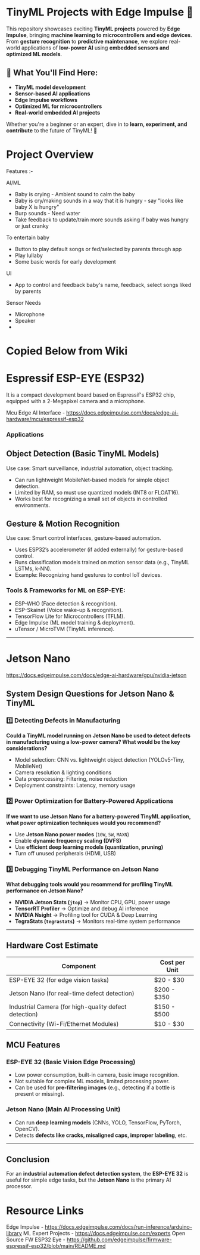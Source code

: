 # TinyML Projects with Edge Impulse 🚀  

This repository showcases exciting **TinyML projects** powered by **Edge Impulse**, bringing **machine learning to microcontrollers and edge devices**. From **gesture recognition** to **predictive maintenance**, we explore real-world applications of **low-power AI** using **embedded sensors and optimized ML models**.  

## 🌟 What You'll Find Here:
- **TinyML model development**
- **Sensor-based AI applications**
- **Edge Impulse workflows**
- **Optimized ML for microcontrollers**
- **Real-world embedded AI projects**

Whether you're a beginner or an expert, dive in to **learn, experiment, and contribute** to the future of TinyML! 🚀

# Project Overview

Features :-

AI/ML
- Baby is crying - Ambient sound to calm the baby
- Baby is cry/making sounds in a way that it is hungry - say "looks like baby X is hungry"
- Burp sounds - Need water
- Take feedback to update/train more sounds asking if baby was hungry or just cranky

To entertain baby
- Button to play default songs or fed/selected by parents through app
- Play lullaby
- Some basic words for early development

UI
- App to control and feedback baby's name, feedback, select songs liked by parents

Sensor Needs
- Microphone
- Speaker
- 

# Copied Below from Wiki

# Espressif ESP-EYE (ESP32)
It is a compact development board based on Espressif's ESP32 chip, equipped with a 2-Megapixel camera and a microphone.

Mcu Edge AI Interface - https://docs.edgeimpulse.com/docs/edge-ai-hardware/mcu/espressif-esp32

### Applications
## Object Detection (Basic TinyML Models)
Use case: Smart surveillance, industrial automation, object tracking.
* Can run lightweight MobileNet-based models for simple object detection.
* Limited by RAM, so must use quantized models (INT8 or FLOAT16).
* Works best for recognizing a small set of objects in controlled environments.

## Gesture & Motion Recognition
Use case: Smart control interfaces, gesture-based automation.
* Uses ESP32’s accelerometer (if added externally) for gesture-based control.
* Runs classification models trained on motion sensor data (e.g., TinyML LSTMs, k-NN).
* Example: Recognizing hand gestures to control IoT devices.

### Tools & Frameworks for ML on ESP-EYE:
* ESP-WHO (Face detection & recognition).
* ESP-Skainet (Voice wake-up & recognition).
* TensorFlow Lite for Microcontrollers (TFLM).
* Edge Impulse (ML model training & deployment).
* uTensor / MicroTVM (TinyML inference).

***

# Jetson Nano

https://docs.edgeimpulse.com/docs/edge-ai-hardware/gpu/nvidia-jetson

## System Design Questions for Jetson Nano & TinyML

### 1️⃣ Detecting Defects in Manufacturing  
**Could a TinyML model running on Jetson Nano be used to detect defects in manufacturing using a low-power camera? What would be the key considerations?**  
- Model selection: CNN vs. lightweight object detection (YOLOv5-Tiny, MobileNet)  
- Camera resolution & lighting conditions  
- Data preprocessing: Filtering, noise reduction  
- Deployment constraints: Latency, memory usage  

### 2️⃣ Power Optimization for Battery-Powered Applications  
**If we want to use Jetson Nano for a battery-powered TinyML application, what power optimization techniques would you recommend?**  
- Use **Jetson Nano power modes** (`10W`, `5W`, `MAXN`)  
- Enable **dynamic frequency scaling (DVFS)**  
- Use **efficient deep learning models (quantization, pruning)**  
- Turn off unused peripherals (HDMI, USB)  

### 3️⃣ Debugging TinyML Performance on Jetson Nano  
**What debugging tools would you recommend for profiling TinyML performance on Jetson Nano?**  
- **NVIDIA Jetson Stats (`jtop`)** → Monitor CPU, GPU, power usage  
- **TensorRT Profiler** → Optimize and debug AI inference  
- **NVIDIA Nsight** → Profiling tool for CUDA & Deep Learning  
- **TegraStats (`tegrastats`)** → Monitors real-time system performance  

***

<html>
<body>
<!--StartFragment--><html><head></head><body>
<h2> Hardware Cost Estimate </h2>

Component | Cost per Unit
-- | -- 
ESP-EYE 32 (for edge vision tasks) | $20 - $30
Jetson Nano (for real-time defect detection) | $200 - $350
Industrial Camera (for high-quality defect detection) | $150 - $500
Connectivity (Wi-Fi/Ethernet Modules) | $10 - $30

<h2> MCU Features </h2>
<h3>ESP-EYE 32 (Basic Vision Edge Processing)</h3>
<ul>
    <li> Low power consumption, built-in camera, basic image recognition.</li>
    <li> Not suitable for complex ML models, limited processing power.</li>
    <li> Can be used for <strong>pre-filtering images</strong> (e.g., detecting if a bottle is present or missing).</li>
</ul>

<h3>Jetson Nano (Main AI Processing Unit)</h3>
<ul>
    <li> Can run <strong>deep learning models</strong> (CNNs, YOLO, TensorFlow, PyTorch, OpenCV).</li>
    <li> Detects <strong>defects like cracks, misaligned caps, improper labeling</strong>, etc.</li>
</ul>

<hr>
<h2>Conclusion</h2>
<p>For an <strong>industrial automation defect detection system</strong>, the <strong>ESP-EYE 32</strong> is useful for simple edge tasks, but the <strong>Jetson Nano</strong> is the primary AI processor.</p>
</body></html><!--EndFragment-->
</body>
</html>

# Resource Links
Edge Impulse - https://docs.edgeimpulse.com/docs/run-inference/arduino-library
ML Expert Projects - https://docs.edgeimpulse.com/experts
Open Source FW ESP32 Eye - https://github.com/edgeimpulse/firmware-espressif-esp32/blob/main/README.md
